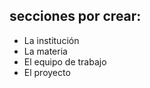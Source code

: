 ## secciones por crear:
<ul>
  <li>La institución</li>
  <li>La materia</li>
  <li>El equipo de trabajo</li>
  <li>El proyecto</li>
</ul>
